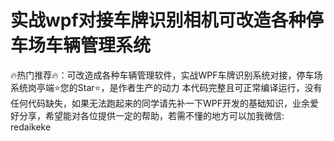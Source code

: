 # 实战wpf对接车牌识别相机可改造各种停车场车辆管理系统

🔥热门推荐🔥：可改造成各种车辆管理软件，实战WPF车牌识别系统对接，停车场系统岗亭端⭐您的Star⭐，是作者生产的动力
本代码完整且可正常编译运行，没有任何代码缺失，如果无法跑起来的同学请先补一下WPF开发的基础知识，业余爱好分享，希望能对各位提供一定的帮助，若需不懂的地方可以加我微信: redaikeke  
